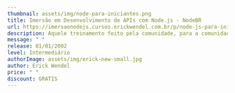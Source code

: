 ```yaml
---
thumbnail: assets/img/node-para-iniciantes.png
title: Imersão em Desenvolvimento de APIs com Node.js - NodeBR
url: https://imersaonodejs.cursos.erickwendel.com.br/p/node-js-para-iniciantes-nodebr?origin=CursoErickWendel
description: Aquele treinamento feito pela comunidade, para a comunidade!
message: " "
release: 01/01/2002
level: Intermediário
authorImage: assets/img/erick-new-small.jpg
author: Erick Wendel
price: " "
discount: GRATIS
---
```

